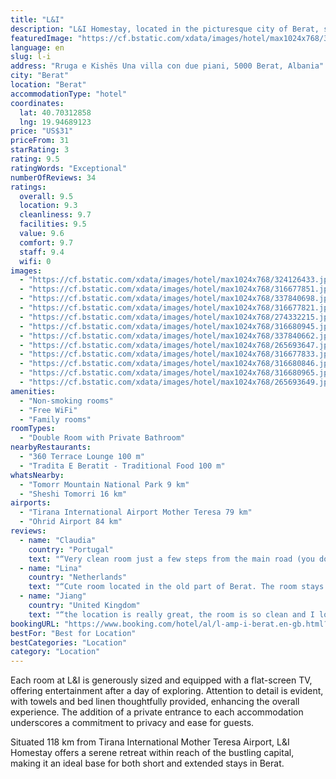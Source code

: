 ```yaml
---
title: "L&I"
description: "L&I Homestay, located in the picturesque city of Berat, stands out as a prime choice for travelers seeking comfort and convenience."
featuredImage: "https://cf.bstatic.com/xdata/images/hotel/max1024x768/324126433.jpg?k=87096bbfce0d365d670ab283822ea50352231dee93b877baf857f01003f598fe&o=&hp=1"
language: en
slug: l-i
address: "Rruga e Kishës Una villa con due piani, 5000 Berat, Albania"
city: "Berat"
location: "Berat"
accommodationType: "hotel"
coordinates:
  lat: 40.70312858
  lng: 19.94689123
price: "US$31"
priceFrom: 31
starRating: 3
rating: 9.5
ratingWords: "Exceptional"
numberOfReviews: 34
ratings:
  overall: 9.5
  location: 9.3
  cleanliness: 9.7
  facilities: 9.5
  value: 9.6
  comfort: 9.7
  staff: 9.4
  wifi: 0
images:
  - "https://cf.bstatic.com/xdata/images/hotel/max1024x768/324126433.jpg?k=87096bbfce0d365d670ab283822ea50352231dee93b877baf857f01003f598fe&o=&hp=1"
  - "https://cf.bstatic.com/xdata/images/hotel/max1024x768/316677851.jpg?k=1e98fafa56d68fc105b41cf6190f1947d41a44fa623b0919250ee1b6e725fe51&o=&hp=1"
  - "https://cf.bstatic.com/xdata/images/hotel/max1024x768/337840698.jpg?k=40c07b0650d5e2d8955584335f68a18a3e9567afb73f97af086ed487569253fc&o=&hp=1"
  - "https://cf.bstatic.com/xdata/images/hotel/max1024x768/316677821.jpg?k=da14873baa8a5129adab0549eb8fb11344e87543f188c301ba886dd80370c002&o=&hp=1"
  - "https://cf.bstatic.com/xdata/images/hotel/max1024x768/274332215.jpg?k=0053199d0d74b80e4c905aba0677cac13fe3675fa08dbc99235848a2a2ebcbe8&o=&hp=1"
  - "https://cf.bstatic.com/xdata/images/hotel/max1024x768/316680945.jpg?k=d671f253563626ac97975433557550d56fba8d2bdab50d023be873c9748f6cb7&o=&hp=1"
  - "https://cf.bstatic.com/xdata/images/hotel/max1024x768/337840662.jpg?k=9cff218bb6167f6a4495e9fa671dd3e0e690d25b30b63659604f463cf5378041&o=&hp=1"
  - "https://cf.bstatic.com/xdata/images/hotel/max1024x768/265693647.jpg?k=dae81b7f5a63d0c978fb0baf59fe19c8ecf65252de43ad96c2d1fa0ae26ce74d&o=&hp=1"
  - "https://cf.bstatic.com/xdata/images/hotel/max1024x768/316677833.jpg?k=db0a5a64a4a0da0ea1d76da305a0cf14661b5e738d0e4c2deff2133280590f49&o=&hp=1"
  - "https://cf.bstatic.com/xdata/images/hotel/max1024x768/316680846.jpg?k=a3b9e8af3e84cdc89c67dba527cd73e9808af2000a93ae6bb4c1895d3a4f7dae&o=&hp=1"
  - "https://cf.bstatic.com/xdata/images/hotel/max1024x768/316680965.jpg?k=828c7908aa82042d3553beb2f062f74e645a1ed96958a88470c7a05b72fa2476&o=&hp=1"
  - "https://cf.bstatic.com/xdata/images/hotel/max1024x768/265693649.jpg?k=6ea1fff1de5ef98f9e32e273a9fd290c0d36eae1ab618a408362b16a76be215a&o=&hp=1"
amenities:
  - "Non-smoking rooms"
  - "Free WiFi"
  - "Family rooms"
roomTypes:
  - "Double Room with Private Bathroom"
nearbyRestaurants:
  - "360 Terrace Lounge 100 m"
  - "Tradita E Beratit - Traditional Food 100 m"
whatsNearby:
  - "Tomorr Mountain National Park 9 km"
  - "Sheshi Tomorri 16 km"
airports:
  - "Tirana International Airport Mother Teresa 79 km"
  - "Ohrid Airport 84 km"
reviews:
  - name: "Claudia"
    country: "Portugal"
    text: "“Very clean room just a few steps from the main road (you dont have to climb the hill). The owner texted me giving exact indications how to find the property. ´with cafes and restaurants nearby. Also walking distance from the bridge that allows you...”"
  - name: "Lina"
    country: "Netherlands"
    text: "“Cute room located in the old part of Berat. The room stays cool. Nice shower. About 35 min walk to the Berat Castle. Close parking place for only 300 Lek/day (free along the road when there is space). The hosts live next door, easy check-in and...”"
  - name: "Jiang"
    country: "United Kingdom"
    text: "“the location is really great, the room is so clean and I love its decoration.”"
bookingURL: "https://www.booking.com/hotel/al/l-amp-i-berat.en-gb.html?aid=8035640"
bestFor: "Best for Location"
bestCategories: "Location"
category: "Location"
---
```


Each room at L&I is generously sized and equipped with a flat-screen TV, offering entertainment after a day of exploring. Attention to detail is evident, with towels and bed linen thoughtfully provided, enhancing the overall experience. The addition of a private entrance to each accommodation underscores a commitment to privacy and ease for guests.

Situated 118 km from Tirana International Mother Teresa Airport, L&I Homestay offers a serene retreat within reach of the bustling capital, making it an ideal base for both short and extended stays in Berat.